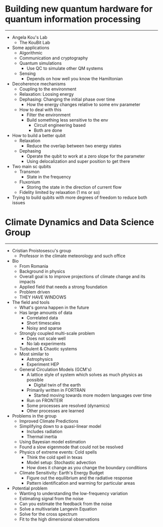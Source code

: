 # Building new quantum hardware for quantum information processing
---
- Angela Kou's Lab
	- The KouBit Lab
- Some applications
	- Algorithmic
	- Communication and cryptography
	- Quantum simulations
		- Use QC to simulate other QM systems
	- Sensing
		- Depends on how well you know the Hamiltonian
- Decoherence mechanisms
	- Coupling to the environment
	- Relaxation: Loosing energy
	- Dephasing: Changing the initial phase over time
		- How the energy changes relative to some env parameter
	- How to deal with this
		- Filter the environment
		- Build something less sensitive to the env
			- Circuit engineering based
			- Both are done
- How to build a better qubit
	- Relaxation
		- Reduce the overlap between two energy states
	- Dephasing
		- Operate the qubit to work at a zero slope for the parameter
		- Using delocalization and super position to get there
- Two main sc qubits
	- Transmon
		- State in the frequency
	- Fluxonium
		- Storing the state in the direction of current flow
	- Fidelity limited by relaxation (1 ms or so)
- Trying to build qubits with more degrees of freedom to reduce both issues

# Climate Dynamics and Data Science Group
---
- Cristian Proistosescu's group
	- Professor in the climate meteorology and such office
- Bio
	- From Romania
	- Background in physics
	- Overall goal is to improve projections of climate change and its impacts
	- Applied field that needs a strong foundation
	- Problem driven
	- THEY HAVE WINDOWS
- The field and tools
	- What's gonna happen in the future
	- Has large amounts of data
		- Correlated data
		- Short timescales
		- Noisy and sparse
	- Strongly coupled multi-scale problem
		- Does not scale well
		- No lab experiments
	- Turbulent & Chaotic systems
	- Most similar to
		- Astrophysics
		- Experiment HEP
	- General Circulation Models (GCM's)
		- A lattice style of system which solves as much physics as possible
			- Digital twin of the earth
		- Primarily written in FORTRAN
			- Started moving towards more modern languages over time
		- Run on FRONTEIR
		- Some processes are resolved (dynamics)
		- Other processes are learned
- Problems in the group
	- Improved Climate Predictions
	- Simplifying down to a quasi-linear model
		- Includes radiation
		- Thermal inertia
	- Using Bayesian model estimation
	- Found a slow eigenmode that could not be resolved
	- Physics of extreme events: Cold spells
		- Think the cold spell in texas
		- Model setup: Stochastic advection
		- How does it change as you change the boundary conditions
	- Climate Sensitivity: Earth's Energy Budget
		- Figure out the equilibrium and the radiative response
		- Pattern identification and warming for particular areas
- Potential problem
	- Wanting to understanding the low-frequency variation
	- Estimating signal from the noise
	- Can you estimate the feedback from the noise
	- Solve a multivariate Langevin Equation
	- Solve for the cross spectrum
	- Fit to the high dimensional observations